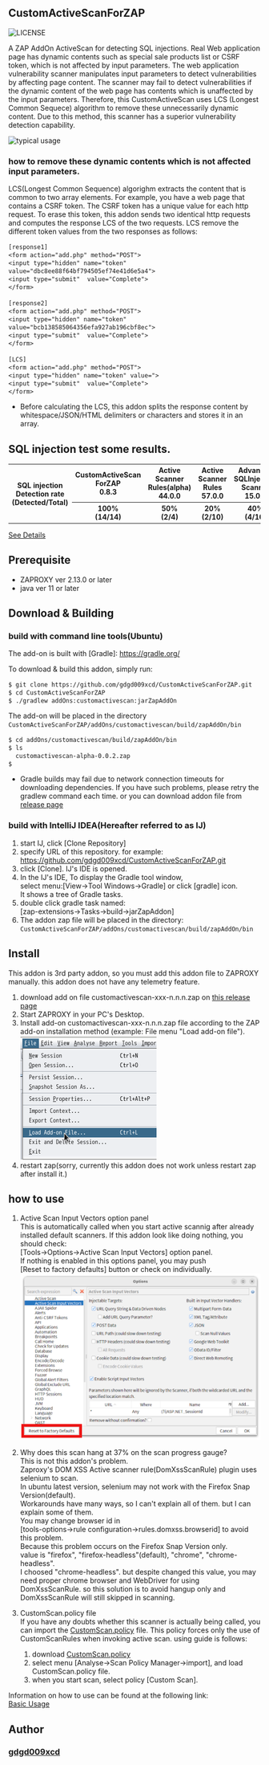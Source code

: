 ## CustomActiveScanForZAP
![LICENSE](https://img.shields.io/github/license/gdgd009xcd/CustomActiveScanForZAP)
 

A ZAP AddOn ActiveScan for detecting SQL injections.
Real Web application page has dynamic contents such as special sale products list or CSRF token, which is not affected by input parameters.
The web application vulnerability scanner manipulates input parameters to detect vulnerabilities by affecting page content. 
The scanner may fail to detect vulnerabilities if the dynamic content of the web page has contents which is unaffected by the input parameters. 
Therefore, this CustomActiveScan uses LCS (Longest Common Sequece) algorithm to remove these unnecessarily dynamic content.
Due to this method, this scanner has a superior vulnerability detection capability.

![typical usage](assets/images/custom.gif)

### how to remove these dynamic contents which is not affected input parameters.

LCS(Longest Common Sequence) algorighm extracts the content that is common to two array elements.
For example, you have a web page that contains a CSRF token. The CSRF token has a unique value for each http request.
To erase this token, this addon sends two identical http requests and computes the response LCS of the two requests.
LCS remove the different token values ​​from the two responses as follows:
 

    [response1]
    <form action="add.php" method="POST">
    <input type="hidden" name="token" value="dbc8ee88f64bf794505ef74e41d6e5a4">
    <input type="submit"  value="Complete">
    </form>
    
    [response2]
    <form action="add.php" method="POST">
    <input type="hidden" name="token" value="bcb138585064356efa927ab196cbf8ec">
    <input type="submit"  value="Complete">
    </form>
    
    [LCS]
    <form action="add.php" method="POST">
    <input type="hidden" name="token" value=">
    <input type="submit"  value="Complete">
    </form>
    

* Before calculating the LCS, this addon splits the response content by whitespace/JSON/HTML delimiters or characters and stores it in an array.

##  SQL injection test some results.
<TABLE>
 <TR><TH ROWSPAN="2">SQL injection Detection rate<BR>(Detected/Total)</TH><TH>CustomActiveScan<BR>ForZAP <BR>0.8.3</TH><TH>Active Scanner Rules(alpha)<BR>44.0.0</TH><TH>Active Scanner Rules<BR>57.0.0</TH><TH>Advanced SQLInjection Scanner<BR>15.0.0</TH></TR>
 <TR><TH>100%<BR>(14/14)</TH><TH>50%<BR>(2/4)</TH><TH>20%<BR>(2/10)</TH><TH>40%<BR>(4/10)</TH></TR>
</TABLE>
  
[See Details](https://github.com/gdgd009xcd/CustomActiveScanForZAP/wiki/99.1.-SQL-injection-detection-test-results-with-ActiveScan)

## Prerequisite

* ZAPROXY ver 2.13.0 or later
* java ver 11 or later

## Download & Building

### build with command line tools(Ubuntu)

The add-on is built with [Gradle]: https://gradle.org/  

To download & build this addon, simply run:  

    $ git clone https://github.com/gdgd009xcd/CustomActiveScanForZAP.git  
    $ cd CustomActiveScanForZAP  
    $ ./gradlew addOns:customactivescan:jarZapAddOn  

The add-on will be placed in the directory `CustomActiveScanForZAP/addOns/customactivescan/build/zapAddOn/bin`

    $ cd addOns/customactivescan/build/zapAddOn/bin  
    $ ls  
      customactivescan-alpha-0.0.2.zap  
    $  

* Gradle builds may fail due to network connection timeouts for downloading dependencies. If you have such problems, please retry the gradlew command each time. or you can download addon file from [release page](https://github.com/gdgd009xcd/CustomActiveScanForZAP/releases)

### build with IntelliJ IDEA(Hereafter referred to as IJ)

1. start IJ, click [Clone Repository]
1. specify URL of this repository. for example:<br>https://github.com/gdgd009xcd/CustomActiveScanForZAP.git
1. click [Clone]. IJ's IDE is opened.
1. In the IJ's IDE, To display the Gradle tool window,<br>select menu:[View->Tool Windows->Gradle] or click [gradle] icon.<br>It shows a tree of Gradle tasks.
1. double click gradle task named:<br>[zap-extensions->Tasks->build->jarZapAddon]
1. The addon zap file will be placed in the directory:<br>`CustomActiveScanForZAP/addOns/customactivescan/build/zapAddOn/bin`

## Install

This addon is 3rd party addon, so you must add this addon file to ZAPROXY manually. this addon does not have any telemetry feature.

1. download add on file customactivescan-xxx-n.n.n.zap on [this release page](https://github.com/gdgd009xcd/CustomActiveScanForZAP/releases)
1. Start ZAPROXY in your PC's Desktop.  
1. Install add-on customactivescan-xxx-n.n.n.zap file according to the ZAP add-on installation method (example: File menu "Load add-on file").<BR>
![AddonInstall](https://raw.githubusercontent.com/gdgd009xcd/RELEASES/master/IMG/ZAP/addoninst.png)<BR>    
1. restart zap(sorry, currently this addon does not work unless restart zap after install it.)

## how to use

1. Active Scan Input Vectors option panel<br>
This is automatically called when you start active scannig after already installed default scanners.
If this addon look like doing nothing, you should check:<br> [Tools->Options->Active Scan Input Vectors] option panel.<br>
If nothing is enabled in this options panel, you may push<br>[Reset to factory defaults] button or check on individually.
![InputVectors](assets/images/activescaninputvectors.png)

2. Why does this scan hang at 37% on the scan progress gauge?<br>
This is not this addon's problem.<br>
Zaproxy's DOM XSS Active scanner rule(DomXssScanRule) plugin uses selenium to scan.<br>
In ubuntu latest version, selenium may not work with the Firefox Snap Version(default).<br>
Workarounds have many ways, so I can't explain all of them. but I can explain some of them.<br>
You may change browser id in<br> [tools-options->rule configuration->rules.domxss.browserid] to avoid this problem.<br>
Because this problem occurs on the Firefox Snap Version only.<br>
value is "firefox", "firefox-headless"(default), "chrome", "chrome-headless".<br>
I choosed "chrome-headless". but despite changed this value, you may need proper chrome browser and WebDriver for using DomXssScanRule. so this solution is to avoid hangup only and DomXssScanRule will still skipped in scanning.<br>

3. CustomScan.policy file<br>
   If you have any doubts whether this scanner is actually being called, you can import the [CustomScan.policy](CustomScan.policy) file. This policy forces only the use of CustomScanRules when invoking active scan. using guide is follows:<br>

   1. download [CustomScan.policy](CustomScan.policy)
   1. select menu [Analyse->Scan Policy Manager->import], and load CustomScan.policy file.
   1. when you start scan, select policy [Custom Scan].

Information on how to use can be found at the following link: <BR>
[Basic Usage](https://github.com/gdgd009xcd/CustomActiveScanForZAP/wiki/1.0.-Basic-Usage)

## Author
### [gdgd009xcd](https://gdgd009xcd.github.io/)
